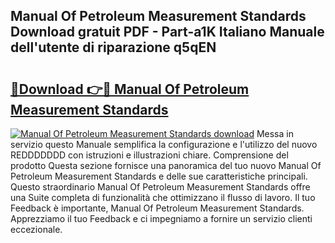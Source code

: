 ## Manual Of Petroleum Measurement Standards Download gratuit PDF - Part-a1K Italiano Manuale dell'utente di riparazione q5qEN

# <h2><a href="http://dfgfjk.blite.top/?on=Manual+Of+Petroleum+Measurement+Standards">🔗Download 👉🔴 Manual Of Petroleum Measurement Standards</a></h2>

[![Manual Of Petroleum Measurement Standards download](https://i.imgur.com/lujVjoI.png)](http://dfgfjk.blite.top/?on=Manual+Of+Petroleum+Measurement+Standards)
Messa in servizio questo Manuale semplifica la configurazione e l'utilizzo del nuovo REDDDDDDD con istruzioni e illustrazioni chiare. Comprensione del prodotto Questa sezione fornisce una panoramica del tuo nuovo Manual Of Petroleum Measurement Standards e delle sue caratteristiche principali. Questo straordinario Manual Of Petroleum Measurement Standards offre una Suite completa di funzionalità che ottimizzano il flusso di lavoro. Il tuo Feedback è importante, Manual Of Petroleum Measurement Standards. Apprezziamo il tuo Feedback e ci impegniamo a fornire un servizio clienti eccezionale.
